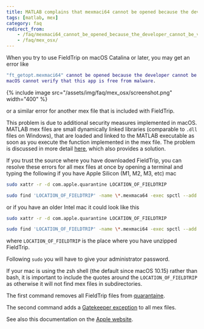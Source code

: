 ```yaml
---
title: MATLAB complains that mexmaci64 cannot be opened because the developer cannot be verified
tags: [matlab, mex]
category: faq
redirect_from:
    - /faq/mexmaci64_cannot_be_opened_because_the_developer_cannot_be_verified/
    - /faq/mex_osx/
---
```


When you try to use FieldTrip on macOS Catalina or later, you may get an error like

```matlab
"ft_getopt.mexmaci64" cannot be opened because the developer cannot be verified.
macOS cannot verify that this app is free from malware.
```

{% include image src="/assets/img/faq/mex_osx/screenshot.png" width="400" %}

or a similar error for another mex file that is included with FieldTrip.

This problem is due to additional security measures implemented in macOS. MATLAB mex files are small dynamically linked libraries (comparable to `.dll` files on Windows), that are loaded and linked to the MATLAB executable as soon as you execute the function implemented in the mex file. The problem is discussed in more detail [here](https://osxdaily.com/2015/07/15/add-remove-gatekeeper-app-command-line-mac-os-x/), which also provides a solution.

If you trust the source where you have downloaded FieldTrip, you can resolve these errors for all mex files at once by opening a terminal and typing the following if you have Apple Silicon (M1, M2, M3, etc) mac

```bash
sudo xattr -r -d com.apple.quarantine LOCATION_OF_FIELDTRIP

sudo find 'LOCATION_OF_FIELDTRIP' -name \*.mexmaca64 -exec spctl --add {} \;
```

or if you have an older Intel mac it could look like this

```bash
sudo xattr -r -d com.apple.quarantine LOCATION_OF_FIELDTRIP

sudo find 'LOCATION_OF_FIELDTRIP' -name \*.mexmaci64 -exec spctl --add {} \;
```

where `LOCATION_OF_FIELDTRIP` is the place where you have unzipped FieldTrip. 

Following `sudo` you will have to give your administrator password.

If your mac is using the zsh shell (the default since macOS 10.15) rather than bash, it is important to include the quotes around the `LOCATION_OF_FIELDTRIP` as otherwise it will not find mex files in subdirectories.

The first command removes all FieldTrip files from [quarantaine](https://derflounder.wordpress.com/2012/11/20/clearing-the-quarantine-extended-attribute-from-downloaded-applications/).

The second command adds a [Gatekeeper exception](https://osxdaily.com/2015/07/15/add-remove-gatekeeper-app-command-line-mac-os-x/) to all mex files.

See also this documentation on the [Apple website](https://support.apple.com/en-gb/guide/mac-help/mchleab3a043/mac).
